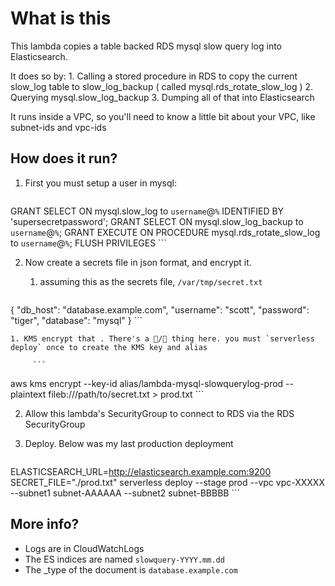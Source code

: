 # What is this
This lambda copies a table backed RDS mysql slow query log into Elasticsearch.

It does so by:
     1. Calling a stored procedure in RDS to copy the current slow_log table to slow_log_backup ( called mysql.rds_rotate_slow_log )
     2. Querying mysql.slow_log_backup
     3. Dumping all of that into Elasticsearch

It runs inside a VPC, so you'll need to know a little bit about your VPC, like subnet-ids and vpc-ids 

## How does it run? 
1. First you must setup a user in mysql:

    ```
GRANT SELECT ON mysql.slow_log to `username`@`%` IDENTIFIED BY 'supersecretpassword'; 
GRANT SELECT ON mysql.slow_log_backup to `username`@`%`;
GRANT EXECUTE ON PROCEDURE mysql.rds_rotate_slow_log to `username`@`%`;
FLUSH PRIVILEGES
    ```

2. Now create a secrets file in json format, and encrypt it.
    1. assuming this as the secrets file, `/var/tmp/secret.txt`

         ```json
{
 "db_host": "database.example.com",
 "username": "scott",
 "password": "tiger",
 "database": "mysql"
}
         ```

    1. KMS encrypt that . There's a 🐔/🥚 thing here. you must `serverless deploy` once to create the KMS key and alias

         ```
aws kms encrypt --key-id alias/lambda-mysql-slowquerylog-prod --plaintext fileb:///path/to/secret.txt > prod.txt
         ```


2. Allow this lambda's SecurityGroup to connect to RDS via the RDS SecurityGroup

3. Deploy. Below was my last production deployment
   
    ```
ELASTICSEARCH_URL=http://elasticsearch.example.com:9200  SECRET_FILE="./prod.txt" serverless deploy --stage prod --vpc  vpc-XXXXX  --subnet1 subnet-AAAAAA --subnet2 subnet-BBBBB
    ```

## More info?
* Logs are in CloudWatchLogs
* The ES indices are named `slowquery-YYYY.mm.dd`
* The _type of the document is `database.example.com`
